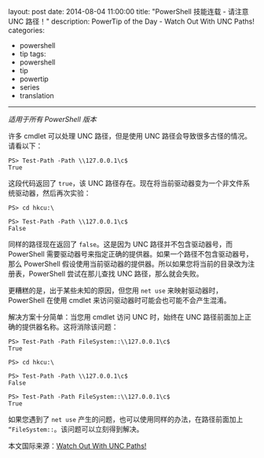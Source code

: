 layout: post
date: 2014-08-04 11:00:00
title: "PowerShell 技能连载 - 请注意 UNC 路径！"
description: PowerTip of the Day - Watch Out With UNC Paths!
categories:
- powershell
- tip
tags:
- powershell
- tip
- powertip
- series
- translation
---
_适用于所有 PowerShell 版本_

许多 cmdlet 可以处理 UNC 路径，但是使用 UNC 路径会导致很多古怪的情况。请看以下：

    PS> Test-Path -Path \\127.0.0.1\c$
    True

这段代码返回了 `true`，该 UNC 路径存在。现在将当前驱动器变为一个非文件系统驱动器，然后再次实验：

    PS> cd hkcu:\
    
    PS> Test-Path -Path \\127.0.0.1\c$
    False 

同样的路径现在返回了 `false`。这是因为 UNC 路径并不包含驱动器号，而 PowerShell 需要驱动器号来指定正确的提供器。如果一个路径不包含驱动器号，那么 PowerShell 假设使用当前驱动器的提供器。所以如果您将当前的目录改为注册表，PowerShell 尝试在那儿查找 UNC 路径，那么就会失败。

更糟糕的是，出于某些未知的原因，但您用 `net use` 来映射驱动器时，PowerShell 在使用 cmdlet 来访问驱动器时可能会也可能不会产生混淆。

解决方案十分简单：当您用 cmdlet 访问 UNC 时，始终在 UNC 路径前面加上正确的提供器名称。这将消除该问题：

    PS> Test-Path -Path FileSystem::\\127.0.0.1\c$
    True
    
    PS> cd hkcu:\
    
    PS> Test-Path -Path \\127.0.0.1\c$
    False
    
    PS> Test-Path -Path FileSystem::\\127.0.0.1\c$
    True
    

如果您遇到了 `net use` 产生的问题，也可以使用同样的办法，在路径前面加上 `“FileSystem::`。该问题可以立刻得到解决。

<!--more-->
本文国际来源：[Watch Out With UNC Paths!](http://community.idera.com/powershell/powertips/b/tips/posts/watch-out-with-unc-paths)
